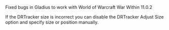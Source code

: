 Fixed bugs in Gladius to work with World of Warcraft War Within 11.0.2

If the DRTracker size is incorrect you can disable the DRTracker Adjust Size option and specify size or position manually.
